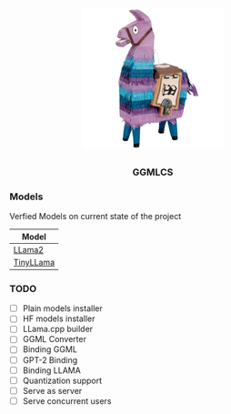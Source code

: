 <h1 align="center">
  <br>
  <img src="logo.png" alt="ggmlcs" width="250">
  <br>
</h1>

<h3 align="center">
  GGMLCS
</h3>

### Models
Verfied Models on current state of the project

|  Model  |
| ------- |
|  [LLama2](https://huggingface.co/TheBloke/llama-2-7B-Guanaco-QLoRA-GGUF) |
|  [TinyLLama](https://huggingface.co/TheBloke/TinyLlama-1.1B-Chat-v1.0-GGUF/tree/main)  |

### TODO
- [ ] Plain models installer
- [ ] HF models installer
- [ ] LLama.cpp builder
- [ ] GGML Converter
- [ ] Binding GGML
- [ ] GPT-2 Binding
- [ ] Binding LLAMA
- [ ] Quantization support
- [ ] Serve as server
- [ ] Serve concurrent users
